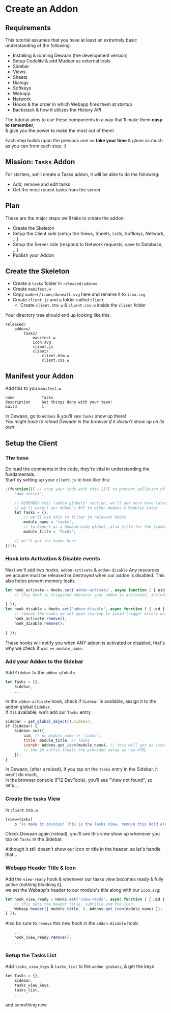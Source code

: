 # Create an Addon

## Requirements

This tutorial assumes that you have at least an extremely basic understanding of the following:
* Installing & running Dewaan (the development version)
* Setup Codelite & add Mudeer as external tools
* Sidebar
* Views
* Sheets
* Dialogs
* Softkeys
* Webapp
* Network
* Hooks & the order in which Webapp fires them at startup
* Backstack & how it utilizes the History API

The tutorial aims to use these components in a way that'll make them **easy to remember**,  
& give you the power to make the most out of them!

Each step builds upon the previous one so **take your time** & glean as much as you can from each step. :)

## Mission: `Tasks` Addon

For starters, we'll create a Tasks addon, it will be able to do the following:

* Add, remove and edit tasks
* Get the most recent tasks from the server

## Plan
These are the major steps we'll take to create the addon:

* Create the Skeleton
* Setup the Client side (setup the Views, Sheets, Lists, Softkeys, Network, ...)
* Setup the Server side (respond to Network requests, save to Database, ...)
* Publish your Addon

## Create the Skeleton

* Create a `tasks` folder in `released/addons`
* Create `manifest.w`
* Copy `mudeer/icons/doneall.svg` here and rename it to `icon.svg`
* Create `client.js` and a folder called `client`
	* Create `client.htm.w` & `client.css.w` inside the `client` folder

Your directory tree should end up looking like this:
```
released/
	addons/
		tasks/
			manifest.w
			icon.svg
			client.js
			client/
 				client.htm.w
 				client.css.w
```

## Manifest your Addon

Add this to you `manifest.w`

```
name			Tasks
description		Get things done with your team!
build			1
```

In Dewaan, go to `Addons` & you'll see `Tasks` show up there!  
*You might have to reload Dewaan in the browser if it doesn't show up on its own*

## Setup the Client

### The base

Do read the comments in the code, they're vital in understanding the fundamentals.  
Start by setting up your `client.js` to look like this:

```js
;(function(){ // wrap your code with this IIFE to prevent pollution of the global JS scope
	'use strict';

	// REMEMBER this "addon globals" section, we'll add more here later
	// we'll export our Addon's API to other Addons & Modules later
	let Tasks = {},
		// we'll use this to filter in relevant hooks
		module_name = 'tasks',
		// to export as a Dewaan-wide global, also title for the Sidebar entry, ...
		module_title = 'Tasks';

	// we'll put the hooks here
})();
```

### Hook into Activation & Disable events

Next we'll add two hooks, `addon-activate` & `addon-disable`
Any resources we acquire must be released or destroyed when our addon is disabled. This also helps prevent memory leaks.


```js
let hook_activate = Hooks.set('addon-activate', async function ( { uid } ) { if (uid == module_name) {
	// this hook is triggered whenever your addon is activated, including on Webapp startup
	
} });
let hook_disable = Hooks.set('addon-disable', async function ( { uid } ) { if (uid == module_name) {
	// remove the hooks we set upon startup to avoid trigger errors while our addon is not loaded
	hook_activate.remove();
	hook_disable.remove();
	
} });

```

These hooks will notify you when ANY addon is activated or disabled, that's why we check if `uid == module_name`.

### Add your Addon to the Sidebar

Add `Sidebar` to the `addon globals`.  
```js
let Tasks = {},
	Sidebar,
	...
```

In the `addon-activate` hook, check if `Sidebar` is available, assign it to the addon global `Sidebar`.  
If it is available, we'll add our `Tasks` entry 

```js
Sidebar = get_global_object().Sidebar;
if (Sidebar) {
	Sidebar.set({
		uid, // or module_name (= 'tasks')
		title: module_title, // Tasks
		icon$h: Addons.get_icon(module_name), // this will get us icon.svg
		// the $h suffix treats the provided value as raw HTML
	});
}
```

In Dewaan, (after a reload), if you tap on the `Tasks` entry in the Sidebar, it won't do much,  
in the browser console (F12 DevTools), you'll see "View not found", so let's...

### Create the `tasks` View

In `client.htm.w`

```bash
[view=tasks]
	b "To make it obvious! This is the Tasks View, remove this bold element later"
```

Check Dewaan again (reload), you'll see this view show up whenever you tap on `Tasks` in the Sidebar.

Although it still doesn't show our icon or title in the header, so let's handle that...

### Webapp Header Title & Icon

Add the `view-ready` hook & whenever our tasks view becomes ready & fully active (nothing blocking it),  
we set the Webapp's header to our module's title along with our `icon.svg`:

```js
let hook_view_ready = Hooks.set('view-ready', async function ( { uid } ) { if (View.is_active_fully( module_name )) {
	// this sets the header title, subtitle and the icon
	Webapp.header([ module_title, 0, Addons.get_icon(module_name) ]);
} });
```
Also be sure to `remove` this new hook in the `addon-disable` hook:

```js
	...
	hook_view_ready.remove();
	...
```

### Setup the Tasks List

Add `tasks_view_keys` & `tasks_list` to the `addon globals`, & get the keys
```js
let Tasks = {},
	Sidebar,
	tasks_view_keys,
	tasks_list,
	...
```


add something new














